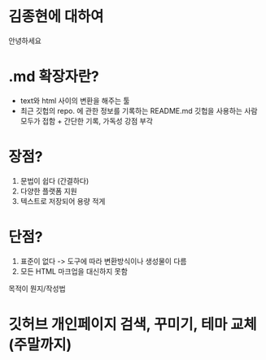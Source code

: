 # 김종현에 대하여

안녕하세요


# .md 확장자란? 

- text와 html 사이의 변환을 해주는 툴
- 최근 깃헙의 repo. 에 관한 정보를 기록하는 README.md 깃헙을 사용하는 사람 모두가 접함 + 간단한 기록, 가독성 강점 부각

# 장점?

1. 문법이 쉽다 (간결하다)
2. 다양한 플랫폼 지원
3. 텍스트로 저장되어 용량 적게

# 단점?
1. 표준이 없다 -> 도구에 따라 변환방식이나 생성물이 다름
2. 모든 HTML 마크업을 대신하지 못함

 목적이 뭔지/작성법

# 깃허브 개인페이지 검색, 꾸미기, 테마 교체 (주말까지)

